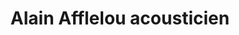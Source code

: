 ---
title: "Alain Afflelou acousticien"
url: /redon/alain-afflelou-acousticien/
shop: les appareils auditifs
---